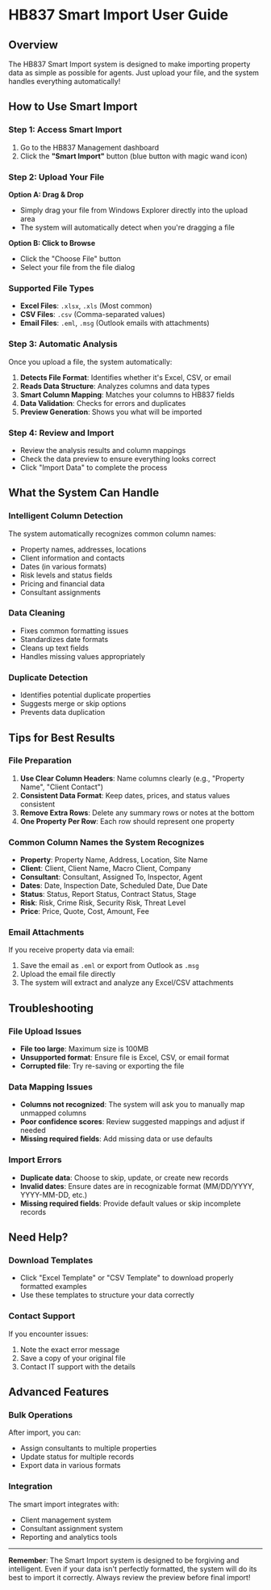 # HB837 Smart Import User Guide

## Overview
The HB837 Smart Import system is designed to make importing property data as simple as possible for agents. Just upload your file, and the system handles everything automatically!

## How to Use Smart Import

### Step 1: Access Smart Import
1. Go to the HB837 Management dashboard
2. Click the **"Smart Import"** button (blue button with magic wand icon)

### Step 2: Upload Your File
**Option A: Drag & Drop**
- Simply drag your file from Windows Explorer directly into the upload area
- The system will automatically detect when you're dragging a file

**Option B: Click to Browse**
- Click the "Choose File" button
- Select your file from the file dialog

### Supported File Types
- **Excel Files**: `.xlsx`, `.xls` (Most common)
- **CSV Files**: `.csv` (Comma-separated values)
- **Email Files**: `.eml`, `.msg` (Outlook emails with attachments)

### Step 3: Automatic Analysis
Once you upload a file, the system automatically:

1. **Detects File Format**: Identifies whether it's Excel, CSV, or email
2. **Reads Data Structure**: Analyzes columns and data types
3. **Smart Column Mapping**: Matches your columns to HB837 fields
4. **Data Validation**: Checks for errors and duplicates
5. **Preview Generation**: Shows you what will be imported

### Step 4: Review and Import
- Review the analysis results and column mappings
- Check the data preview to ensure everything looks correct
- Click "Import Data" to complete the process

## What the System Can Handle

### Intelligent Column Detection
The system automatically recognizes common column names:
- Property names, addresses, locations
- Client information and contacts
- Dates (in various formats)
- Risk levels and status fields
- Pricing and financial data
- Consultant assignments

### Data Cleaning
- Fixes common formatting issues
- Standardizes date formats
- Cleans up text fields
- Handles missing values appropriately

### Duplicate Detection
- Identifies potential duplicate properties
- Suggests merge or skip options
- Prevents data duplication

## Tips for Best Results

### File Preparation
1. **Use Clear Column Headers**: Name columns clearly (e.g., "Property Name", "Client Contact")
2. **Consistent Data Format**: Keep dates, prices, and status values consistent
3. **Remove Extra Rows**: Delete any summary rows or notes at the bottom
4. **One Property Per Row**: Each row should represent one property

### Common Column Names the System Recognizes
- **Property**: Property Name, Address, Location, Site Name
- **Client**: Client, Client Name, Macro Client, Company
- **Consultant**: Consultant, Assigned To, Inspector, Agent
- **Dates**: Date, Inspection Date, Scheduled Date, Due Date
- **Status**: Status, Report Status, Contract Status, Stage
- **Risk**: Risk, Crime Risk, Security Risk, Threat Level
- **Price**: Price, Quote, Cost, Amount, Fee

### Email Attachments
If you receive property data via email:
1. Save the email as `.eml` or export from Outlook as `.msg`
2. Upload the email file directly
3. The system will extract and analyze any Excel/CSV attachments

## Troubleshooting

### File Upload Issues
- **File too large**: Maximum size is 100MB
- **Unsupported format**: Ensure file is Excel, CSV, or email format
- **Corrupted file**: Try re-saving or exporting the file

### Data Mapping Issues
- **Columns not recognized**: The system will ask you to manually map unmapped columns
- **Poor confidence scores**: Review suggested mappings and adjust if needed
- **Missing required fields**: Add missing data or use defaults

### Import Errors
- **Duplicate data**: Choose to skip, update, or create new records
- **Invalid dates**: Ensure dates are in recognizable format (MM/DD/YYYY, YYYY-MM-DD, etc.)
- **Missing required fields**: Provide default values or skip incomplete records

## Need Help?

### Download Templates
- Click "Excel Template" or "CSV Template" to download properly formatted examples
- Use these templates to structure your data correctly

### Contact Support
If you encounter issues:
1. Note the exact error message
2. Save a copy of your original file
3. Contact IT support with the details

## Advanced Features

### Bulk Operations
After import, you can:
- Assign consultants to multiple properties
- Update status for multiple records
- Export data in various formats

### Integration
The smart import integrates with:
- Client management system
- Consultant assignment system
- Reporting and analytics tools

---

**Remember**: The Smart Import system is designed to be forgiving and intelligent. Even if your data isn't perfectly formatted, the system will do its best to import it correctly. Always review the preview before final import!
